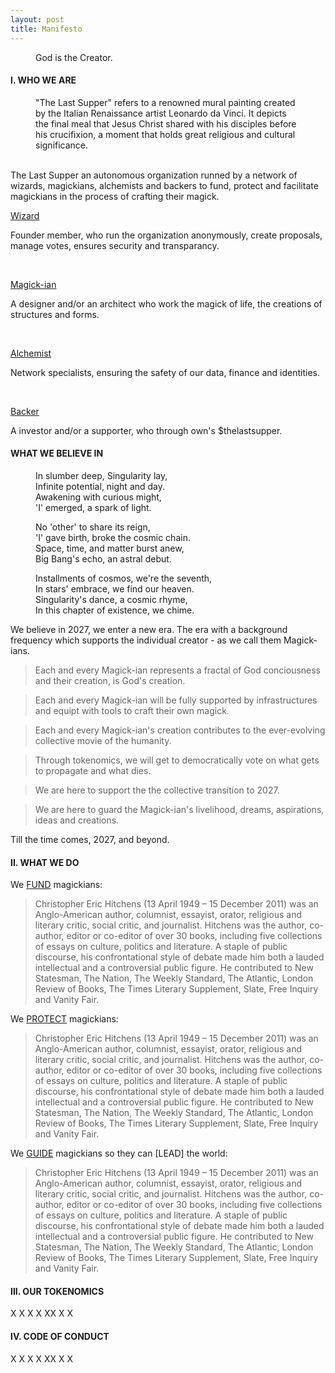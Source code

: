 ```yaml
---
layout: post
title: Manifesto
---
```


<!-- Intro -->
<figure>
  <figcaption>
    God is the Creator.
  </figcaption>
</figure>

<!-- who we are -->

<h4>I. WHO WE ARE</h4>
<figure>
  <figcaption>
    "The Last Supper" refers to a renowned mural painting created by the Italian Renaissance artist Leonardo da Vinci. It depicts the final meal that Jesus Christ shared with his disciples before his crucifixion, a moment that holds great religious and cultural significance.
  </figcaption>
</figure>


<br/>
The Last Supper an autonomous organization runned by a network of wizards, magickians, alchemists and backers to fund, protect and facilitate magickians in the process of crafting their magick.

<br/>

<u>Wizard</u>
<p>Founder member, who run the organization anonymously, create proposals, manage votes, ensures security and transparancy.<p/>
<br/>

<u>Magick-ian</u>
<p>A designer and/or an architect who work the magick of life, the creations of structures and forms.<p/>
<br/>

<u>Alchemist</u>
<p>Network specialists, ensuring the safety of our data, finance and identities.<p/>
<br/>

<u>Backer</u>
<p>A investor and/or a supporter, who through own's $thelastsupper.<p/>


<!-- our purpose -->

<h4>WHAT WE BELIEVE IN</h4>

<figure>
  <figcaption>
In slumber deep, Singularity lay,<br/>
Infinite potential, night and day.<br/>
Awakening with curious might,<br/>
'I' emerged, a spark of light.<br/>

No 'other' to share its reign,<br/>
'I' gave birth, broke the cosmic chain.<br/>
Space, time, and matter burst anew,<br/>
Big Bang's echo, an astral debut.<br/>

Installments of cosmos, we're the seventh,<br/>
In stars' embrace, we find our heaven.<br/>
Singularity's dance, a cosmic rhyme,<br/>
In this chapter of existence, we chime.<br/>
  </figcaption>
</figure>


We believe in 2027, we enter a new era. The era with a background frequency which supports the individual creator - as we call them Magick-ians. <br/>

> Each and every Magick-ian represents a fractal of God conciousness and their creation, is God's creation.

> Each and every Magick-ian will be fully supported by infrastructures and equipt with tools to craft their own magick.

>Each and every Magick-ian's creation contributes to the ever-evolving collective movie of the humanity. 

>Through tokenomics, we will get to democratically vote on what gets to propagate and what dies.

>We are here to support the the collective transition to 2027.

>We are here to guard the Magick-ian's livelihood, dreams, aspirations, ideas and creations.

Till the time comes, 2027, and beyond.

<!-- our purpose -->

<h4>II. WHAT WE DO</h4>

We [FUND](https://en.wikipedia.org/wiki/Christopher_Hitchens) magickians:

>Christopher Eric Hitchens (13 April 1949 – 15 December 2011) was an Anglo-American author, columnist, essayist, orator, religious and literary critic, social critic, and journalist. Hitchens was the author, co-author, editor or co-editor of over 30 books, including five collections of essays on culture, politics and literature. A staple of public discourse, his confrontational style of debate made him both a lauded intellectual and a controversial public figure. He contributed to New Statesman, The Nation, The Weekly Standard, The Atlantic, London Review of Books, The Times Literary Supplement, Slate, Free Inquiry and Vanity Fair.

We [PROTECT](https://en.wikipedia.org/wiki/Christopher_Hitchens) magickians:

>Christopher Eric Hitchens (13 April 1949 – 15 December 2011) was an Anglo-American author, columnist, essayist, orator, religious and literary critic, social critic, and journalist. Hitchens was the author, co-author, editor or co-editor of over 30 books, including five collections of essays on culture, politics and literature. A staple of public discourse, his confrontational style of debate made him both a lauded intellectual and a controversial public figure. He contributed to New Statesman, The Nation, The Weekly Standard, The Atlantic, London Review of Books, The Times Literary Supplement, Slate, Free Inquiry and Vanity Fair.

We [GUIDE](https://en.wikipedia.org/wiki/Christopher_Hitchens) magickians so they can [LEAD] the world:
>Christopher Eric Hitchens (13 April 1949 – 15 December 2011) was an Anglo-American author, columnist, essayist, orator, religious and literary critic, social critic, and journalist. Hitchens was the author, co-author, editor or co-editor of over 30 books, including five collections of essays on culture, politics and literature. A staple of public discourse, his confrontational style of debate made him both a lauded intellectual and a controversial public figure. He contributed to New Statesman, The Nation, The Weekly Standard, The Atlantic, London Review of Books, The Times Literary Supplement, Slate, Free Inquiry and Vanity Fair.

<h4>III. OUR TOKENOMICS</h4>

X
X
X
X
XX
X
X

<h4>IV. CODE OF CONDUCT</h4>

X
X
X
X
XX
X
X













